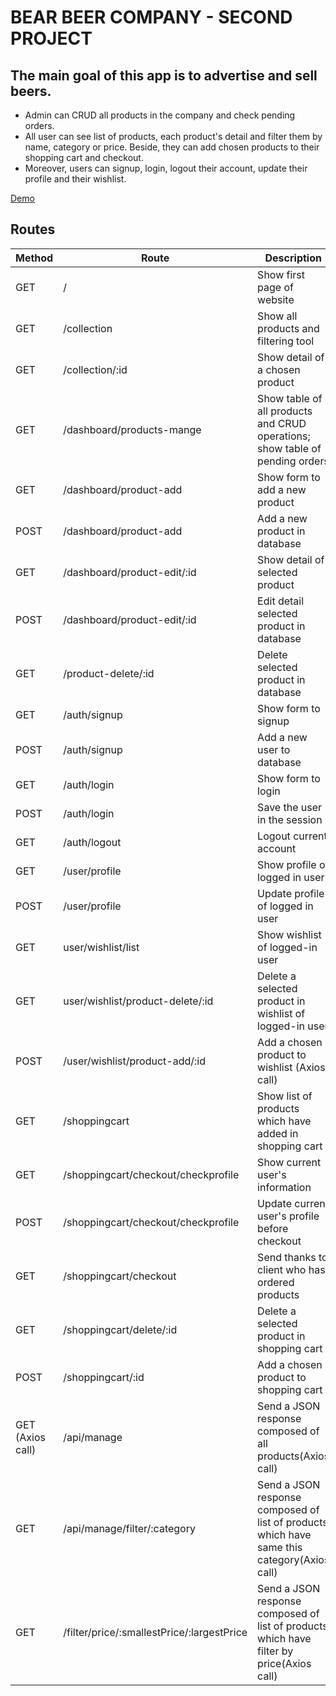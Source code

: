 # BEAR BEER COMPANY - SECOND PROJECT

## The main goal of this app is to advertise and sell beers. 

* Admin can CRUD all products in the company and check pending orders. 
* All user can see list of products, each product's detail and filter them by name, category or price. Beside, they can add chosen products to their shopping cart and checkout.
* Moreover, users can signup, login, logout their account, update their profile and their wishlist.

[Demo](https://bear-beer-co.herokuapp.com/)

## Routes
|Method       |Route          |Description |
|--- | --- | --- |
|GET   |/       | Show first page of website      |
|GET       |/collection       |Show all products and filtering tool       |
|GET       |/collection/:id      |Show detail of a chosen product       |
|GET       |/dashboard/products-mange       |Show table of all products and CRUD operations; show table of pending orders       |
|GET       |/dashboard/product-add       |Show form to add a new product      |
|POST       |/dashboard/product-add        |Add a new product in database        |
|GET       |/dashboard/product-edit/:id         |Show detail of selected product      |
|POST       |/dashboard/product-edit/:id       | Edit detail selected product in database      |
|GET      |/product-delete/:id       |Delete selected product in database      |
|GET      |/auth/signup       |Show form to signup       |
|POST       |/auth/signup          |Add a new user to database       |
|GET       |/auth/login       |Show form to login       |
|POST       |/auth/login      |Save the user in the session       |
|GET       |/auth/logout       |Logout current account       |
|GET       |/user/profile       |Show profile of logged in user     |
|POST       |/user/profile        |Update profile of logged in user       |
|GET       |user/wishlist/list       |Show wishlist of logged-in user       |
|GET       |user/wishlist/product-delete/:id     |Delete a selected product in wishlist of logged-in user       |
|POST       | /user/wishlist/product-add/:id      |Add a chosen product to wishlist (Axios call) |
|GET       |/shoppingcart       | Show list of products which have added in shopping cart     |
|GET       |/shoppingcart/checkout/checkprofile       |Show current user's information       |
|POST       |/shoppingcart/checkout/checkprofile       |Update current user's profile before checkout       |
|GET       |/shoppingcart/checkout       |Send thanks to client who has ordered products      |
|GET       |/shoppingcart/delete/:id         |Delete a selected product in shopping cart       |
|POST       |/shoppingcart/:id         |Add a chosen product to shopping cart       |
|GET  (Axios call)     |/api/manage      |Send a JSON response composed of all products(Axios call)  |
|GET       |/api/manage/filter/:category       |Send a JSON response composed of list of products which have same this category(Axios call)  |
|GET       |/filter/price/:smallestPrice/:largestPrice       |Send a JSON response composed of list of products which have filter by price(Axios call)      |
